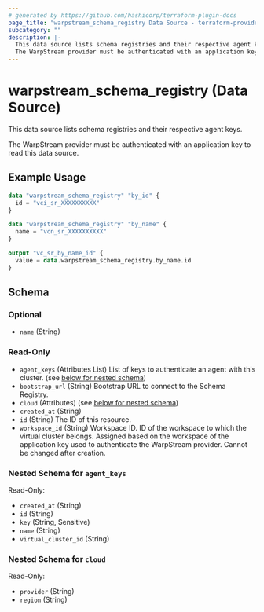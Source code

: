 ```yaml
---
# generated by https://github.com/hashicorp/terraform-plugin-docs
page_title: "warpstream_schema_registry Data Source - terraform-provider-warpstream"
subcategory: ""
description: |-
  This data source lists schema registries and their respective agent keys.
  The WarpStream provider must be authenticated with an application key to read this data source.
---
```


# warpstream_schema_registry (Data Source)

This data source lists schema registries and their respective agent keys.

The WarpStream provider must be authenticated with an application key to read this data source.

## Example Usage

```terraform
data "warpstream_schema_registry" "by_id" {
  id = "vci_sr_XXXXXXXXXX"
}

data "warpstream_schema_registry" "by_name" {
  name = "vcn_sr_XXXXXXXXXX"
}

output "vc_sr_by_name_id" {
  value = data.warpstream_schema_registry.by_name.id
}
```

<!-- schema generated by tfplugindocs -->
## Schema

### Optional

- `name` (String)

### Read-Only

- `agent_keys` (Attributes List) List of keys to authenticate an agent with this cluster. (see [below for nested schema](#nestedatt--agent_keys))
- `bootstrap_url` (String) Bootstrap URL to connect to the Schema Registry.
- `cloud` (Attributes) (see [below for nested schema](#nestedatt--cloud))
- `created_at` (String)
- `id` (String) The ID of this resource.
- `workspace_id` (String) Workspace ID. ID of the workspace to which the virtual cluster belongs. Assigned based on the workspace of the application key used to authenticate the WarpStream provider. Cannot be changed after creation.

<a id="nestedatt--agent_keys"></a>
### Nested Schema for `agent_keys`

Read-Only:

- `created_at` (String)
- `id` (String)
- `key` (String, Sensitive)
- `name` (String)
- `virtual_cluster_id` (String)


<a id="nestedatt--cloud"></a>
### Nested Schema for `cloud`

Read-Only:

- `provider` (String)
- `region` (String)
